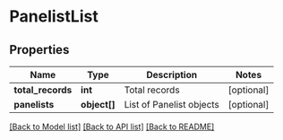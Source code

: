 # PanelistList

## Properties
Name | Type | Description | Notes
------------ | ------------- | ------------- | -------------
**total_records** | **int** | Total records | [optional] 
**panelists** | **object[]** | List of Panelist objects | [optional] 

[[Back to Model list]](../README.md#documentation-for-models) [[Back to API list]](../README.md#documentation-for-api-endpoints) [[Back to README]](../README.md)


